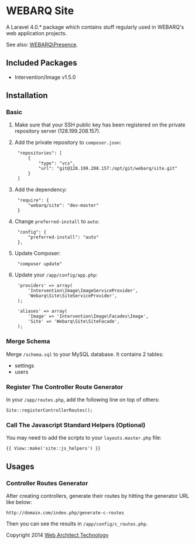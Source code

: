 # WEBARQ Site

A Laravel 4.0.* package which contains stuff regularly used in WEBARQ's web application projects.

See also: [WEBARQ\Presence](http://128.199.208.157/gitlist/index.php/webarq/presence.git).

## Included Packages
- Intervention/Image v1.5.0

## Installation

### Basic

1. Make sure that your SSH public key has been registered on the private repository server (128.199.208.157).
2. Add the private repository to `composer.json`:

		"repositories": [
			{
				"type": "vcs",
				"url": "git@128.199.208.157:/opt/git/webarq/site.git"
			}
		]
3. Add the dependency:

		"require": {
			"webarq/site": "dev-master"
		}
4. Change `preferred-install` to `auto`:

		"config": {
			"preferred-install": "auto"
		},
5. Update Composer:

		"composer update"
6. Update your `/app/config/app.php`:
		
		'providers' => array(
			'Intervention\Image\ImageServiceProvider',
			'Webarq\Site\SiteServiceProvider',
		);

		'aliases' => array(
			'Image' => 'Intervention\Image\Facades\Image',
			'Site' => 'Webarq\Site\SiteFacade',
		);

### Merge Schema

Merge `/schema.sql` to your MySQL database. It contains 2 tables:

- settings
- users 

### Register The Controller Route Generator

In your `/app/routes.php`, add the following line on top of others:
	
	Site::registerControllerRoutes();

### Call The Javascript Standard Helpers (Optional)

You may need to add the scripts to your `layouts.master.php` file:

	{{ View::make('site::js_helpers') }}

## Usages
### Controller Routes Generator

After creating controllers, generate their routes by hitting the generator URL like below: 

	http://domain.com/index.php/generate-c-routes

Then you can see the results in `/app/config/c_routes.php`.

 

Copyright 2014 [Web Architect Technology](http://www.webarq.com/)